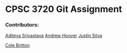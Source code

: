 # CPSC 3720 Git Assignment

### Contributors:

[Aditeya Srivastava](https://github.com/aditeyaS)
[Andrew Hoover](https://github.com/abhoove)
[Justin Silva](https://github.com/JusSil501)







































[Cole Britton](https://github.com/coal719)

